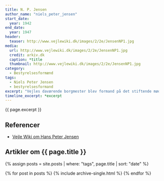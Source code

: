 ```yaml
---
title: N. P. Jensen
author_name: "niels_peter_jensen"
start_date: 
  year: 1942
end_date:
  year: 1947
header:
  teaser: http://www.vejlewiki.dk/images/2/2e/JensenNP1.jpg
media: 
  url: http://www.vejlewiki.dk/images/2/2e/JensenNP1.jpg
  credit: arkiv.dk
  caption: *title
  thumbnail: http://www.vejlewiki.dk/images/2/2e/JensenNP1.jpg
category:
  - Bestyrelsesformænd
tags:
  - Niels Peter Jensen
  - bestyrelsesformand
excerpt: "Vejles daværende borgmester blev formand på det stiftende møde for Den Jyske Idrætshøjskole."
timeline_excerpt: *excerpt
---
```


{{ page.excerpt }}

## Referencer

- [Vejle Wiki om Hans Peter Jensen](http://www.vejlewiki.dk/index.php?title=Niels_Peter_Jensen)

## Artikler om {{ page.title }}

{% assign posts = site.posts | where: "tags", page.title | sort: "date" %}

{% for post in posts %}
  {% include archive-single.html %}
{% endfor %}

